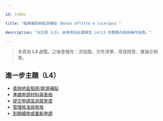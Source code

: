 ---
id: index
title: "租房補助與能源補貼（Bonus affitto e luce/gas）"
description: "佔位頁（L3）。未來將在此展開至 L4/L5 的實務內容與操作指南。"
---


> 本頁為 **L3 占位**。之後會補充：流程圖、文件清單、常見問答、實操示例等。


## 進一步主題（L4）

- [查詢地區租房/能源補貼](./check-regional-programs/)
- [準備申請材料與表格](./prepare-application/)
- [提交申請並追蹤進度](./submit-and-track/)
- [管理核准與發放](./manage-approval-and-payment/)
- [到期續申或重新申請](./renew-or-reapply/)
